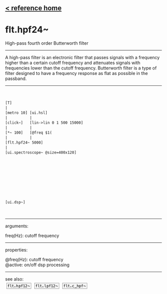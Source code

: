 [< reference home](ceammc_lib.html)
---

# flt.hpf24~


High-pass fourth order Butterworth filter

---

A high-pass filter is an electronic filter that passes signals with a frequency
            higher than a certain cutoff frequency and attenuates signals with frequencies lower
            than the cutoff frequency.
Butterworth filter is a type of filter designed to have a frequency response as
            flat as possible in the passband.
<br>


---


```


[T]
|
[metro 10] [ui.hsl]
|          |
[click~]   [lin->lin 0 1 500 15000]
|          |
[*~ 100]   [@freq $1(
|          |
[flt.hpf24~ 5000]
|
[ui.spectroscope~ @size=400x120]









[ui.dsp~]

            
```

---
arguments:

freq(Hz): cutoff
            frequency<br>

---
properties:

@freq(Hz): cutoff frequency<br>
@active: on/off dsp
            processing<br>

---
see also:<br>
[![flt.hpf12~](img/object_flt.hpf12~.png)](flt.hpf12~.html)
[![flt.lpf12~](img/object_flt.lpf12~.png)](flt.lpf12~.html)
[![flt.c_hpf~](img/object_flt.c_hpf~.png)](flt.c_hpf~.html)
